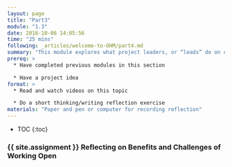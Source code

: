 ```yaml
---
layout: page
title: "Part3"
module: "1.3"
date: 2016-10-06 14:05:56
time: "25 mins"
following: _articles/welcome-to-OHM/part4.md
summary: "This module explores what project leaders, or “leads” do on open projects, and the kind of mindset and approach this role requires."
prereq: >
  * Have completed previous modules in this section

  * Have a project idea
format: >
  * Read and watch videos on this topic

  * Do a short thinking/writing reflection exercise
materials: "Paper and pen or computer for recording reflection"
---
```


* TOC
{:toc}



### {{ site.assignment }} Reflecting on Benefits and Challenges of Working Open

